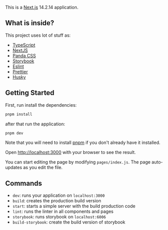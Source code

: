 This is a [Next.js](https://nextjs.org/) 14.2.14 application.

## What is inside?

This project uses lot of stuff as:

- [TypeScript](https://www.typescriptlang.org/)
- [NextJS](https://nextjs.org/)
- [Panda CSS](https://panda-css.com)
- [Storybook](https://storybook.js.org/)
- [Eslint](https://eslint.org/)
- [Prettier](https://prettier.io/)
- [Husky](https://github.com/typicode/husky)

## Getting Started

First, run install the dependencies:

```bash
pnpm install
```

after that run the application:

```bash
pnpm dev
```

Note that you will need to install [pnpm](https://pnpm.io/installation) if you don't already have it installed.

Open [http://localhost:3000](http://localhost:3000) with your browser to see the result.

You can start editing the page by modifying `pages/index.js`. The page auto-updates as you edit the file.

## Commands

- `dev`: runs your application on `localhost:3000`
- `build`: creates the production build version
- `start`: starts a simple server with the build production code
- `lint`: runs the linter in all components and pages
- `storybook`: runs storybook on `localhost:6006`
- `build-storybook`: create the build version of storybook
